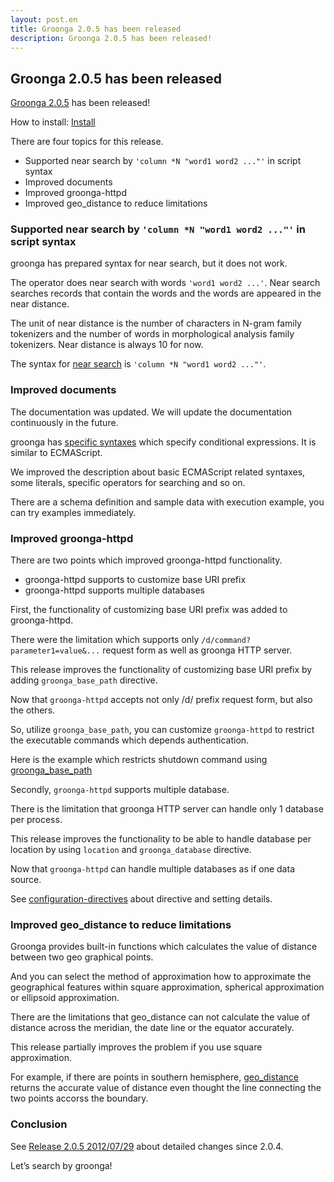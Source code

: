 ```yaml
---
layout: post.en
title: Groonga 2.0.5 has been released
description: Groonga 2.0.5 has been released!
---
```


## Groonga 2.0.5 has been released

[Groonga 2.0.5](/docs/news.html#release-2-0-5) has been released!

How to install: [Install](/docs/install.html)

There are four topics for this release.

-   Supported near search by `'column *N "word1 word2 ..."'` in script syntax
-   Improved documents
-   Improved groonga-httpd
-   Improved geo\_distance to reduce limitations

### Supported near search by `'column *N "word1 word2 ..."'` in script syntax

groonga has prepared syntax for near search, but it does not work.

The operator does near search with words `'word1 word2 ...'`. Near search searches records that contain the words and the words are appeared in the near distance.

The unit of near distance is the number of characters in N-gram family tokenizers and the number of words in morphological analysis family tokenizers. Near distance is always 10 for now.

The syntax for [near search](/docs/reference/grn_expr/script_syntax.html#near-search-operator) is `'column *N "word1 word2 ..."'`.

### Improved documents

The documentation was updated. We will update the documentation continuously in the future.

groonga has [specific syntaxes](/docs/reference/grn_expr/script_syntax.html) which specify conditional expressions. It is similar to ECMAScript.

We improved the description about basic ECMAScript related syntaxes, some literals, specific operators for searching and so on.

There are a schema definition and sample data with execution example, you can try examples immediately.

### Improved groonga-httpd

There are two points which improved groonga-httpd functionality.

-   groonga-httpd supports to customize base URI prefix
-   groonga-httpd supports multiple databases

First, the functionality of customizing base URI prefix was added to groonga-httpd.

There were the limitation which supports only `/d/command?parameter1=value&...` request form as well as groonga HTTP server.

This release improves the functionality of customizing base URI prefix by adding `groonga_base_path` directive.

Now that `groonga-httpd` accepts not only /d/ prefix request form, but also the others.

So, utilize `groonga_base_path`, you can customize `groonga-httpd` to restrict the executable commands which depends authentication.

Here is the example which restricts shutdown command using [groonga_base_path](/docs/reference/executables/groonga-httpd.html#groonga-base-path)

Secondly, `groonga-httpd` supports multiple database.

There is the limitation that groonga HTTP server can handle only 1 database per process.

This release improves the functionality to be able to handle database per location by using `location` and `groonga_database` directive.

Now that `groonga-httpd` can handle multiple databases as if one data source.

See [configuration-directives](/docs/reference/executables/groonga-httpd.html#configuration-directives) about directive and setting details.

### Improved geo_distance to reduce limitations

Groonga provides built-in functions which calculates the value of distance between two geo graphical points.

And you can select the method of approximation how to approximate the geographical features within square approximation, spherical approximation or ellipsoid approximation.

There are the limitations that geo\_distance can not calculate the value of distance across the meridian, the date line or the equator accurately.

This release partially improves the problem if you use square approximation.

For example, if there are points in southern hemisphere, [geo_distance](/docs/functions/geo_distance.html) returns the accurate value of distance even thought the line connecting the two points accorss the boundary.

### Conclusion

See [Release 2.0.5 2012/07/29](/docs/news.html#release-2-0-5) about detailed changes since 2.0.4.

Let’s search by groonga!
